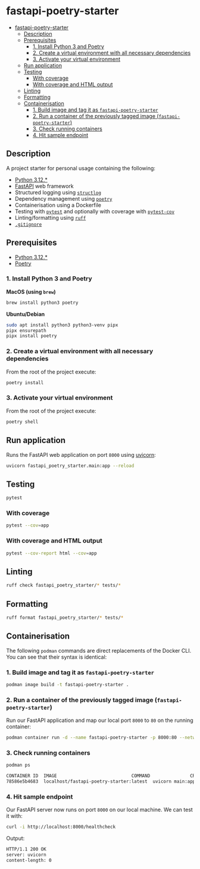 # fastapi-poetry-starter

<!-- TOC -->

* [fastapi-poetry-starter](#fastapi-poetry-starter)
    * [Description](#description)
    * [Prerequisites](#prerequisites)
        * [1. Install Python 3 and Poetry](#1-install-python-3-and-poetry)
        * [2. Create a virtual environment with all necessary dependencies](#2-create-a-virtual-environment-with-all-necessary-dependencies)
        * [3. Activate your virtual environment](#3-activate-your-virtual-environment)
    * [Run application](#run-application)
    * [Testing](#testing)
        * [With coverage](#with-coverage)
        * [With coverage and HTML output](#with-coverage-and-html-output)
    * [Linting](#linting)
    * [Formatting](#formatting)
    * [Containerisation](#containerisation)
        * [1. Build image and tag it as `fastapi-poetry-starter`](#1-build-image-and-tag-it-as-fastapi-poetry-starter)
        * [2. Run a container of the previously tagged image (`fastapi-poetry-starter`)](#2-run-a-container-of-the-previously-tagged-image-fastapi-poetry-starter)
        * [3. Check running containers](#3-check-running-containers)
        * [4. Hit sample endpoint](#4-hit-sample-endpoint)

<!-- TOC -->

## Description

A project starter for personal usage containing the following:

- [Python 3.12.\*](https://www.python.org/)
- [FastAPI](https://fastapi.tiangolo.com/) web framework
- Structured logging using [`structlog`](https://www.structlog.org/)
- Dependency management using [`poetry`](https://python-poetry.org/)
- Containerisation using a Dockerfile
- Testing with [`pytest`](https://docs.pytest.org/) and optionally with coverage
  with [`pytest-cov`](https://pytest-cov.readthedocs.io/)
- Linting/formatting using [`ruff`](https://beta.ruff.rs/docs/)
- [`.gitignore`](https://github.com/github/gitignore/blob/main/Python.gitignore)

## Prerequisites

- [Python 3.12.\*](https://www.python.org/downloads/)
- [Poetry](https://python-poetry.org/)

### 1. Install Python 3 and Poetry

**MacOS (using `brew`)**

```bash
brew install python3 poetry
```

**Ubuntu/Debian**

```bash
sudo apt install python3 python3-venv pipx
pipx ensurepath
pipx install poetry
```

### 2. Create a virtual environment with all necessary dependencies

From the root of the project execute:

```bash
poetry install
```

### 3. Activate your virtual environment

From the root of the project execute:

```bash
poetry shell
```

## Run application

Runs the FastAPI web application on port `8000` using [uvicorn](https://www.uvicorn.org/):

```bash
uvicorn fastapi_poetry_starter.main:app --reload
```

## Testing

```bash
pytest
```

### With coverage

```bash
pytest --cov=app
```

### With coverage and HTML output

```bash
pytest --cov-report html --cov=app
```

## Linting

```bash
ruff check fastapi_poetry_starter/* tests/*
```

## Formatting

```bash
ruff format fastapi_poetry_starter/* tests/*
```

## Containerisation

The following `podman` commands are direct replacements of the Docker CLI. You can see that their syntax is identical:

### 1. Build image and tag it as `fastapi-poetry-starter`

```bash
podman image build -t fastapi-poetry-starter .
```

### 2. Run a container of the previously tagged image (`fastapi-poetry-starter`)

Run our FastAPI application and map our local port `8000` to `80` on the running container:

```bash
podman container run -d --name fastapi-poetry-starter -p 8000:80 --network bridge fastapi-poetry-starter
```

### 3. Check running containers

```bash
podman ps
```

```bash
CONTAINER ID  IMAGE                            COMMAND               CREATED         STATUS             PORTS                 NAMES
78586e5b4683  localhost/fastapi-poetry-starter:latest  uvicorn main:app ...  13 minutes ago  Up 5 minutes ago  0.0.0.0:8000->80/tcp  nifty_roentgen
```

### 4. Hit sample endpoint

Our FastAPI server now runs on port `8000` on our local machine. We can test it with:

```bash
curl -i http://localhost:8000/healthcheck
```

Output:

```bash
HTTP/1.1 200 OK
server: uvicorn
content-length: 0
```
